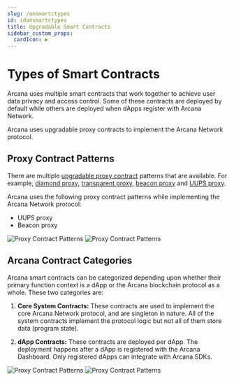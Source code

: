 ```yaml
---
slug: /ansmartctypes
id: idansmartctypes
title: Upgradable Smart Contracts
sidebar_custom_props:
  cardIcon: ▶️
---
```


# Types of Smart Contracts

Arcana uses multiple smart contracts that work together to achieve user data privacy and access control. Some of these contracts are deployed by default while others are deployed when dApps register with Arcana Network.

Arcana uses upgradable proxy contracts to implement the Arcana Network protocol.

## Proxy Contract Patterns

There are multiple [upgradable proxy contract](https://docs.openzeppelin.com/contracts/3.x/api/proxy#UpgradeableProxy) patterns that are available. For example, [diamond proxy](https://blog.logrocket.com/using-uups-proxy-pattern-upgrade-smart-contracts/#what-is-a-diamond-pattern), [transparent proxy](https://blog.logrocket.com/using-uups-proxy-pattern-upgrade-smart-contracts/#what-is-a-transparent-proxy-pattern), [beacon proxy](https://docs.openzeppelin.com/contracts/3.x/api/proxy#beacon) and [UUPS proxy](https://blog.logrocket.com/using-uups-proxy-pattern-upgrade-smart-contracts/#what-is-a-uups-proxy-pattern). 

Arcana uses the following proxy contract patterns while implementing the Arcana Network protocol:

- UUPS proxy
- Beacon proxy

![Proxy Contract Patterns](/img/diagrams/d_an_proxy_pattern_light.png#only-light)
![Proxy Contract Patterns](/img/diagrams/d_an_proxy_pattern_dark.png#only-dark)

## Arcana Contract Categories

Arcana smart contracts can be categorized depending upon whether their primary function context is a dApp or the Arcana blockchain protocol as a whole. These two categories are:

1. **Core System Contracts:** These contracts are used to implement the core Arcana Network protocol, and are singleton in nature. All of the system contracts implement the protocol logic but not all of them store data (program state).

2. **dApp Contracts:** These contracts are deployed per dApp. The deployment happens after a dApp is registered with the Arcana Dashboard. Only registered dApps can integrate with Arcana SDKs. 

![Proxy Contract Patterns](/img/diagrams/d_an_contract_types_light.png#only-light)
![Proxy Contract Patterns](/img/diagrams/d_an_contract_types_dark.png#only-dark)

<!---

:::note

None of the Arcana smart contracts store any dApp user data.  All dApp user data resides in the distributed, decentralized Arcana Store in a geographical region configured by the dApp. Uploading, downloading, and accessing data residing in the Arcana Store requires interaction with Arcana smart contracts and other platform components.

:::

--->
